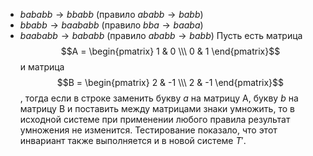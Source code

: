 - $bababb \rightarrow bbabb$ (правило $ababb \rightarrow babb$)
- $bbabb \rightarrow baababb$ (правило $bba \rightarrow baaba$)
- $baababb \rightarrow bababb$ (правило $ababb \rightarrow babb$)
Пусть есть матрица 
   $$A = \begin{pmatrix} 1 & 0 \\\ 0 & 1 \end{pmatrix}$$ 
   и матрица
   $$B = \begin{pmatrix} 2 & -1 \\\ 2 & -1 \end{pmatrix}$$, тогда если в строке заменить букву $a$ на матрицу A, 
   букву $b$ на матрицу B и поставить между матрицами знаки умножить, то в исходной системе 
   при применении любого правила результат умножения не изменится. Тестирование показало, что этот инвариант также выполняется и в новой системе $T'$.
